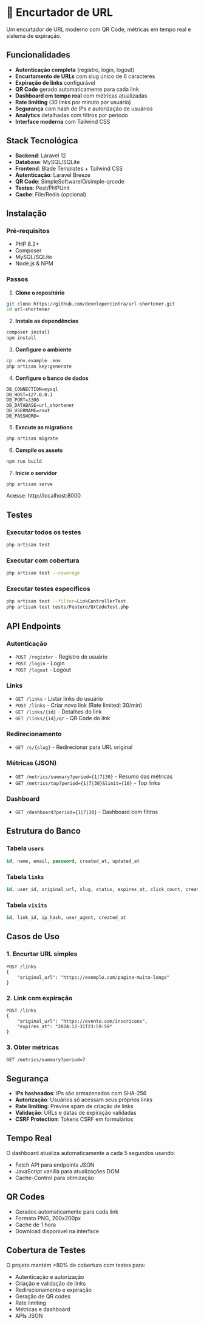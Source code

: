 # 🔗 Encurtador de URL

Um encurtador de URL moderno com QR Code, métricas em tempo real e sistema de expiração.

## Funcionalidades

-  **Autenticação completa** (registro, login, logout)
-  **Encurtamento de URLs** com slug único de 6 caracteres
-  **Expiração de links** configurável
-  **QR Code** gerado automaticamente para cada link
-  **Dashboard em tempo real** com métricas atualizadas
-  **Rate limiting** (30 links por minuto por usuário)
-  **Segurança** com hash de IPs e autorização de usuários
-  **Analytics** detalhadas com filtros por período
-  **Interface moderna** com Tailwind CSS

## Stack Tecnológica

- **Backend**: Laravel 12
- **Database**: MySQL/SQLite
- **Frontend**: Blade Templates + Tailwind CSS
- **Autenticação**: Laravel Breeze
- **QR Code**: SimpleSoftwareIO/simple-qrcode
- **Testes**: Pest/PHPUnit
- **Cache**: File/Redis (opcional)

## Instalação

### Pré-requisitos

- PHP 8.2+
- Composer
- MySQL/SQLite
- Node.js & NPM

### Passos

1. **Clone o repositório**
```bash
git clone https://github.com/developercintra/url-shortener.git
cd url-shortener
```

2. **Instale as dependências**
```bash
composer install
npm install
```

3. **Configure o ambiente**
```bash
cp .env.example .env
php artisan key:generate
```

4. **Configure o banco de dados**
```env
DB_CONNECTION=mysql
DB_HOST=127.0.0.1
DB_PORT=3306
DB_DATABASE=url_shortener
DB_USERNAME=root
DB_PASSWORD=
```

5. **Execute as migrations**
```bash
php artisan migrate
```

6. **Compile os assets**
```bash
npm run build
```

7. **Inicie o servidor**
```bash
php artisan serve
```

Acesse: http://localhost:8000

## Testes

### Executar todos os testes
```bash
php artisan test
```

### Executar com cobertura
```bash
php artisan test --coverage
```

### Executar testes específicos
```bash
php artisan test --filter=LinkControllerTest
php artisan test tests/Feature/QrCodeTest.php
```

## API Endpoints

### Autenticação
- `POST /register` - Registro de usuário
- `POST /login` - Login
- `POST /logout` - Logout

### Links
- `GET /links` - Listar links do usuário
- `POST /links` - Criar novo link (Rate limited: 30/min)
- `GET /links/{id}` - Detalhes do link
- `GET /links/{id}/qr` - QR Code do link

### Redirecionamento
- `GET /s/{slug}` - Redirecionar para URL original

### Métricas (JSON)
- `GET /metrics/summary?period={1|7|30}` - Resumo das métricas
- `GET /metrics/top?period={1|7|30}&limit={10}` - Top links

### Dashboard
- `GET /dashboard?period={1|7|30}` - Dashboard com filtros

## Estrutura do Banco

### Tabela `users`
```sql
id, name, email, password, created_at, updated_at
```

### Tabela `links`
```sql
id, user_id, original_url, slug, status, expires_at, click_count, created_at, updated_at
```

### Tabela `visits`
```sql
id, link_id, ip_hash, user_agent, created_at
```

## Casos de Uso

### 1. Encurtar URL simples
```http
POST /links
{
    "original_url": "https://exemplo.com/pagina-muito-longa"
}
```

### 2. Link com expiração
```http
POST /links
{
    "original_url": "https://evento.com/inscricoes",
    "expires_at": "2024-12-31T23:59:59"
}
```

### 3. Obter métricas
```http
GET /metrics/summary?period=7
```

## Segurança

- **IPs hasheados**: IPs são armazenados com SHA-256
- **Autorização**: Usuários só acessam seus próprios links
- **Rate limiting**: Previne spam de criação de links
- **Validação**: URLs e datas de expiração validadas
- **CSRF Protection**: Tokens CSRF em formulários

## Tempo Real

O dashboard atualiza automaticamente a cada 5 segundos usando:
- Fetch API para endpoints JSON
- JavaScript vanilla para atualizações DOM
- Cache-Control para otimização

## QR Codes

- Gerados automaticamente para cada link
- Formato PNG, 200x200px
- Cache de 1 hora
- Download disponível na interface

## Cobertura de Testes

O projeto mantém >80% de cobertura com testes para:

- Autenticação e autorização
- Criação e validação de links
- Redirecionamento e expiração
- Geração de QR codes
- Rate limiting
- Métricas e dashboard
- APIs JSON